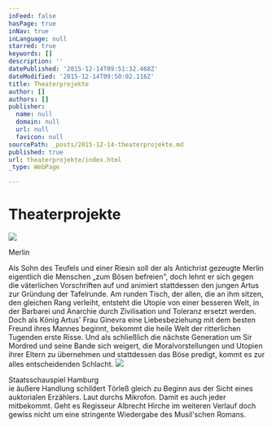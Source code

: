 ```yaml
---
inFeed: false
hasPage: true
inNav: true
inLanguage: null
starred: true
keywords: []
description: ''
datePublished: '2015-12-14T09:51:32.468Z'
dateModified: '2015-12-14T09:50:02.116Z'
title: Theaterprojekte
author: []
authors: []
publisher:
  name: null
  domain: null
  url: null
  favicon: null
sourcePath: _posts/2015-12-14-theaterprojekte.md
published: true
url: theaterprojekte/index.html
_type: WebPage

---
```

# Theaterprojekte
![](https://the-grid-user-content.s3-us-west-2.amazonaws.com/5d2d849c-c4d9-4bda-ac42-6efba30c0ff1.jpg)

Merlin

Als Sohn des Teufels und einer Riesin soll der als Antichrist gezeugte 
Merlin eigentlich die Menschen „zum Bösen befreien", doch lehnt er sich 
gegen die väterlichen Vorschriften auf und animiert stattdessen den 
jungen Artus zur Gründung der Tafelrunde. Am runden Tisch, der allen, 
die an ihm sitzen, den gleichen Rang verleiht, entsteht die Utopie von 
einer besseren Welt, in der Barbarei und Anarchie durch Zivilisation und
Toleranz ersetzt werden. Doch als König Artus' Frau Ginevra eine 
Liebesbeziehung mit dem besten Freund ihres Mannes beginnt, bekommt die 
heile Welt der ritterlichen Tugenden erste Risse. Und als schließlich 
die nächste Generation um Sir Mordred und seine Bande sich weigert, die 
Moralvorstellungen und Utopien ihrer Eltern zu übernehmen und 
stattdessen das Böse predigt, kommt es zur alles entscheidenden 
Schlacht.
![](https://s3-us-west-2.amazonaws.com/the-grid-img/p/162d3b7261693b70aa8c01cec21ecf1f83133867.jpg)

Staatsschauspiel Hamburg  
ie äußere Handlung schildert Törleß gleich zu Beginn aus der Sicht eines
auktorialen Erzählers. Laut durchs Mikrofon. Damit es auch jeder 
mitbekommt. Geht es Regisseur Albrecht Hirche im weiteren Verlauf doch 
gewiss nicht um eine stringente Wiedergabe des Musil'schen Romans.